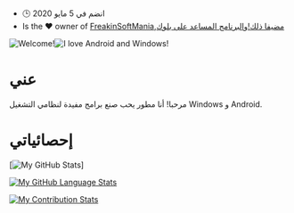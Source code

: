 -   🕒 انضم في 5 مايو 2020
-   Is the ❤️ owner of [FreakinSoftMania](https://github.com/FreakinSoftMania),[مضيفا ذلك!](https://github.com/Adding-That-On)و[البرنامج المساعد على بلوك](https://github.com/Pluging-it-on-block)

![Welcome!](https://i.imgur.com/jeDNazh.png)![I love Android and Windows!](https://i.imgur.com/fKUNECC.png)

# عني

مرحبا! أنا مطور يحب صنع برامج مفيدة لنظامي التشغيل Windows و Android.

# إحصائياتي

\[![My GitHub Stats](https://github-readme-stats.vercel.app/api/?username=Minionguyjpro&count_private=true&theme=react&showicons=true)]

[![My GitHub Language Stats](https://github-readme-stats.vercel.app/api/top-langs/?username=Minionguyjpro&langs_count=5&theme=react)](<>)

[![My Contribution Stats](https://github-contribution-stats.vercel.app/api/?username=Minionguyjpro)](https://github.com/Minionguyjpro/github-contribution-stats/)
